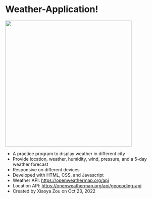 # Weather-Application!
<p><img width="400" src="https://user-images.githubusercontent.com/84748829/197590953-c4af6752-0d74-46a9-a37f-0f85ee0441b0.JPG"></p>

- A practice program to display weather in different city
- Provide location, weather, humidity, wind, pressure, and a 5-day weather forecast
- Responsive on different devices
- Developed with HTML, CSS, and Javascript
- Weather API: https://openweathermap.org/api
- Location API: https://openweathermap.org/api/geocoding-api
- Created by Xiaoya Zou on Oct 23, 2022
